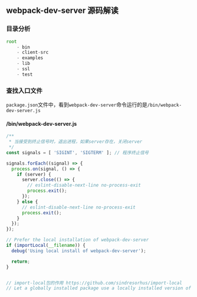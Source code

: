 ## webpack-dev-server 源码解读

### 目录分析

```js
root
	- bin
	- client-src
	- examples
	- lib
	- ssl
	- test

```



### 查找入口文件

`package.json`文件中，看到`webpack-dev-server`命令运行的是`/bin/webpack-dev-server.js`



#### /bin/webpack-dev-server.js

```js
/**
 * 当接受到终止信号时，退出进程，如果server存在，关闭server
 */
const signals = [ 'SIGINT', 'SIGTERM' ]; // 程序终止信号

signals.forEach((signal) => {
  process.on(signal, () => {
    if (server) {
      server.close(() => {
        // eslint-disable-next-line no-process-exit
        process.exit();
      });
    } else {
      // eslint-disable-next-line no-process-exit
      process.exit();
    }
  });
});
```



```js
// Prefer the local installation of webpack-dev-server
if (importLocal(__filename)) {
  debug('Using local install of webpack-dev-server');

  return;
}


// import-local包的作用 https://github.com/sindresorhus/import-local
// Let a globally installed package use a locally installed version of itself if available

```

